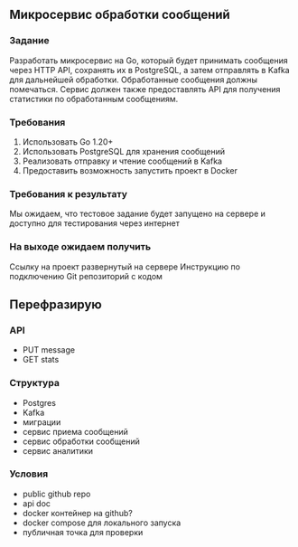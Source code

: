## Микросервис обработки сообщений

### Задание
Разработать микросервис на Go, который будет принимать сообщения через HTTP API, сохранять их в PostgreSQL, а затем отправлять в Kafka для дальнейшей обработки. Обработанные сообщения должны помечаться. Сервис должен также предоставлять API для получения статистики по обработанным сообщениям.

### Требования
1.	Использовать Go 1.20+
2.	Использовать PostgreSQL для хранения сообщений
3.	Реализовать отправку и чтение сообщений в Kafka
4.	Предоставить возможность запустить проект в Docker

### Требования к результату
Мы ожидаем, что тестовое задание будет запущено на сервере и доступно для тестирования через интернет

### На выходе ожидаем получить
Ссылку на проект развернутый на сервере
Инструкцию по подключению
Git репозиторий с кодом

## Перефразирую
### API
* PUT message
* GET stats

### Структура
* Postgres
* Kafka
* миграции
* сервис приема сообщений
* сервис обработки сообщений
* сервис аналитики

### Условия
* public github repo
* api doc
* docker контейнер на github?
* docker compose для локального запуска
* публичная точка для проверки